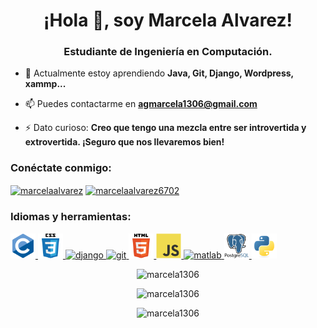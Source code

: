 <h1 align="center">¡Hola 👋, soy Marcela Alvarez!</h1>
<h3 align="center">Estudiante de Ingeniería en Computación.</h3>

- 🌱 Actualmente estoy aprendiendo **Java, Git, Django, Wordpress, xammp...**

- 📫 Puedes contactarme en **agmarcela1306@gmail.com**

- ⚡ Dato curioso: **Creo que tengo una mezcla entre ser introvertida y extrovertida. ¡Seguro que nos llevaremos bien!**

<h3 align="left">Conéctate conmigo:</h3>
<p align="left">
<a href="https://linkedin.com/in/marcela-álvarez-663ba9231" target="_blank"><img align="center" src="https://raw.githubusercontent.com/rahuldkjain/github-profile-readme-generator/master/src/images/icons/Social/linked-in-alt.svg" alt="marcelaalvarez" height="30" width="40" /></a>
<a href="https://instagram.com/marcelaalvarez6702" target="_blank"><img align="center" src="https://raw.githubusercontent.com/rahuldkjain/github-profile-readme-generator/master/src/images/icons/Social/instagram.svg" alt="marcelaalvarez6702" height="30" width="40" /></a>
</p>

<h3 align="left">Idiomas y herramientas:</h3>
<p align="left"> 
<a href="https://www.cprogramming.com/" target="_blank" rel="noreferrer"> <img src="https://raw.githubusercontent.com/devicons/devicon/master/icons/c/c-original.svg" alt="c" width="40" height="40"/> </a> 
<a href="https://www.w3schools.com/css/" target="_blank" rel="noreferrer"> <img src="https://raw.githubusercontent.com/devicons/devicon/master/icons/css3/css3-original-wordmark.svg" alt ="css3" width="40" height="40"/> </a> 
<a href="https://www.djangoproject.com/" target="_blank" rel="noreferrer"> <img src ="https://cdn.worldvectorlogo.com/logos/django.svg" alt="django" width="40" height="40"/> </a> 
<a href="https://git-scm.com/" target="_blank" rel="noreferrer"> <img src="https://www.vectorlogo.zone/logos/git-scm/git-scm-icon.svg" alt="git" width="40" height="40"/> </a> 
<a href="https://www.w3.org/html/" target="_blank" rel="noreferrer"> <img src="https://raw.githubusercontent.com/devicons/devicon/master/icons/html5/html5-original-wordmark.svg" alt="html5" width="40" height="40"/> </a> 
<a href="https://developer.mozilla.org/en-US/docs/Web/JavaScript" target="_blank" rel="noreferrer"> <img src="https://raw.githubusercontent.com/devicons/devicon/master/icons/javascript/javascript-original.svg" alt="javascript" width="40" height="40"/> </a> 
<a href="https://www.mathworks.com/" target="_blank" rel="noreferrer"> <img src="https://upload.wikimedia.org/wikipedia/commons/2/21/Matlab_Logo.png" alt="matlab" width="40" height="40"/> </a> 
<a href="https://www.postgresql.org" target="_blank" rel="noreferrer"> <img src="https://raw.githubusercontent.com/devicons/devicon/master/icons/postgresql/postgresql-original-wordmark.svg" alt="postgresql" width="40" height="40"/> </a> 
<a href="https://www.python.org" target="_blank" rel="noreferrer"> <img src="https://raw.githubusercontent.com/devicons/devicon/master/icons/python/python-original.svg" alt="python" width="40" height="40"/> </a>
</p> 

<p align="center">
  <img src="https://github-readme-stats.vercel.app/api/top-langs/?username=marcela1306&layout=compact" alt="marcela1306" />
</p>

<p align="center">
  <img src="https://github-readme-stats.vercel.app/api?username=marcela1306&show_icons=true" alt="marcela1306" />
</p>

<p align="center">
  <img src="https://github-readme-streak-stats.herokuapp.com/?user=marcela1306" alt="marcela1306" />
</p>

